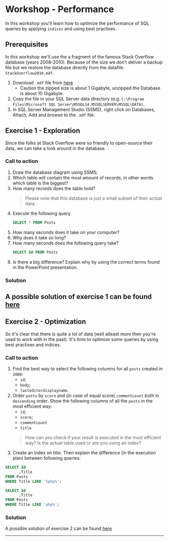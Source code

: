 # Workshop - Performance
In this workshop you'll learn how to optimize the performance of SQL queries by applying `indices` and using best practises. 

## Prerequisites
In this workshop we'll use the a fragment of the famous Stack Overflow database (years 2008-2010). Because of the size we don’t deliver a backup file but we restore the database directly from the datafile `StackOverflow2010.mdf`. 

1. Download `.mdf` file from [here](http://downloads.brentozar.com.s3.amazonaws.com/StackOverflow2010.7z)
    - Caution the zipped size is about 1 Gigabyte, unzipped the Database is about 10 Gigabyte.
2. Copy the file in  your  SQL  Server  data  directory (e.g. `C:\Program Files\Microsoft SQL Server\MSSQL14.MSSQLSERVER\MSSQL\DATA)`. 
3. In  SQL Server Management Studio (SSMS), right  click  on  Databases,  Attach, Add and browse to the `.mdf` file.

## Exercise 1 - Exploration
Since the folks at Stack Overflow were so friendly to open-source their data, we can take a look around in the database. 

### Call to action
1. Draw the database diagram using SSMS;
2. Which table will contain the most amount of records, in other words which table is the biggest?
3. How many records does the table hold?
    > Please note that this database is just a small subset of their actual data.
4. Execute the following query
    ```sql
    SELECT * FROM Posts
    ```
5. How many seconds does it take on your computer? 
6. Why does it take so long? 
7. How many seconds does the following query take?
    ```sql
    SELECT Id FROM Posts
    ``` 
8. Is there a big difference? Explain why by using the correct terms found in the PowerPoint presentation.

### Solution
A possible solution of exercise 1 can be found [here](solutions/performance-1.md)
---

## Exercise 2 - Optimization
So it's clear that there is quite a lot of data (well atleast more then you're used to work with in the past). It's time to optimize some queries by using best practises and indices.

### Call to action
1.  Find the best way to select the following columns for all `posts` created in `2008`:
    - `id`;
    - `body`;
    - `lasteditordisplayname`.  
2. Order `posts` by `score` and (in case of equal score) `commentcount` both in `descending` order. 
Show the following columns of all the `posts` in the most efficient way:
    - `id`;
    - `score`;
    - `commentcount`
    - `title`
    > How can you check if your result is executed in the most efficient way? Is the actual table used or are you using an index?  
3. Create an index on title. Then explain the difference (in the execution plan) between following queries:  
```sql
SELECT Id
      ,Title 
FROM Posts  
WHERE Title LIKE '%php%'; 
``` 
```sql
SELECT Id
      ,Title 
FROM Posts  
WHERE Title LIKE 'php%';
```

### Solution
A possible solution of exercise 2 can be found [here](solutions/performance-2.md)

---
